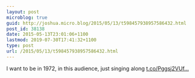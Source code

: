```yaml
---
layout: post
microblog: true
guid: http://joshua.micro.blog/2015/05/13/t598457938957586432.html
post_id: 38138
date: 2015-05-13T23:01:06+1100
lastmod: 2019-07-30T17:41:32+1100
type: post
url: /2015/05/13/t598457938957586432.html
---
```

I want to be in 1972, in this audience, just singing along [t.co/Pggsj2VUf...](https://t.co/Pggsj2VUfd)
